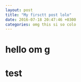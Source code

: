 ```yaml
---
layout: post
title: "My firsctt post lolo"
date: 2016-07-18 20:47:46 +0300
categories: omg this si so colo
---
```

# hello om g
# test
